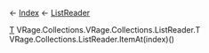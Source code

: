 ← [Index](Api-Index) ← [ListReader<T>](VRage.Collections.ListReader`1)

[T]() VRage.Collections.VRage.Collections.ListReader<T>.T VRage.Collections.ListReader<T>.ItemAt(index)()